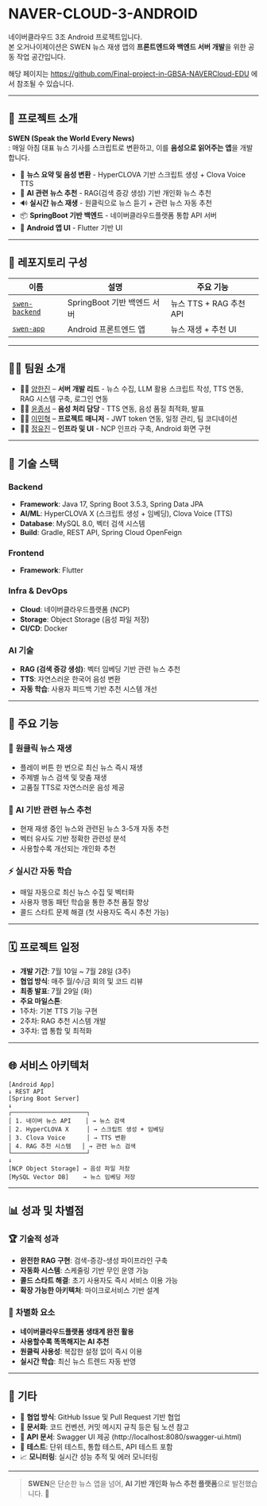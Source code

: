 # NAVER-CLOUD-3-ANDROID

네이버클라우드 3조 Android 프로젝트입니다.  
본 오거나이제이션은 SWEN 뉴스 재생 앱의 **프론트엔드와 백엔드 서버 개발**을 위한 공동 작업 공간입니다.

해당 페이지는 https://github.com/Final-project-in-GBSA-NAVERCloud-EDU 에서 참조될 수 있습니다.

---

## 📱 프로젝트 소개

**SWEN (Speak the World Every News)**  
: 매일 아침 대표 뉴스 기사를 스크립트로 변환하고, 이를 **음성으로 읽어주는 앱**을 개발합니다.

- 📰 **뉴스 요약 및 음성 변환** - HyperCLOVA 기반 스크립트 생성 + Clova Voice TTS
- 🤖 **AI 관련 뉴스 추천** - RAG(검색 증강 생성) 기반 개인화 뉴스 추천
- 🔊 **실시간 뉴스 재생** - 원클릭으로 뉴스 듣기 + 관련 뉴스 자동 추천
- 📦 **SpringBoot 기반 백엔드** - 네이버클라우드플랫폼 통합 API 서버
- 🎨 **Android 앱 UI** - Flutter 기반 UI

---

## 📁 레포지토리 구성

| 이름          | 설명                             | 주요 기능 |
|---------------|----------------------------------|-----------|
| [`swen-backend`](https://github.com/NAVER-CLOUD-3-ANDROID/swen-springboot) | SpringBoot 기반 백엔드 서버 | 뉴스 TTS + RAG 추천 API |
| [`swen-app`](https://github.com/NAVER-CLOUD-3-ANDROID/swen-app)         | Android 프론트엔드 앱     | 뉴스 재생 + 추천 UI |

---

## 🧑‍💻 팀원 소개

- 👩‍💻 [양한진](https://github.com/hanzyn09) – **서버 개발 리드** - 뉴스 수집, LLM 활용 스크립트 작성, TTS 연동, RAG 시스템 구축, 로그인 연동
- 👨‍💻 [윤종서](https://github.com/winter-816) – **음성 처리 담당** - TTS 연동, 음성 품질 최적화, 발표
- 👩‍💻 [이민혁](https://github.com/MinhyeokChoco) – **프로젝트 매니저** - JWT token 연동, 일정 관리, 팀 코디네이션
- 👩‍💻 [정유진](https://github.com/juj990717) – **인프라 및 UI** - NCP 인프라 구축, Android 화면 구현

---

## 🔧 기술 스택

### Backend
- **Framework**: Java 17, Spring Boot 3.5.3, Spring Data JPA
- **AI/ML**: HyperCLOVA X (스크립트 생성 + 임베딩), Clova Voice (TTS)
- **Database**: MySQL 8.0, 벡터 검색 시스템
- **Build**: Gradle, REST API, Spring Cloud OpenFeign

### Frontend  
- **Framework**: Flutter

### Infra & DevOps
- **Cloud**: 네이버클라우드플랫폼 (NCP)
- **Storage**: Object Storage (음성 파일 저장)
- **CI/CD**: Docker

### AI 기술
- **RAG (검색 증강 생성)**: 벡터 임베딩 기반 관련 뉴스 추천
- **TTS**: 자연스러운 한국어 음성 변환
- **자동 학습**: 사용자 피드백 기반 추천 시스템 개선

---

## 🚀 주요 기능

### 🎵 **원클릭 뉴스 재생**
- 플레이 버튼 한 번으로 최신 뉴스 즉시 재생
- 주제별 뉴스 검색 및 맞춤 재생
- 고품질 TTS로 자연스러운 음성 제공

### 🤖 **AI 기반 관련 뉴스 추천**
- 현재 재생 중인 뉴스와 관련된 뉴스 3-5개 자동 추천
- 벡터 유사도 기반 정확한 관련성 분석
- 사용할수록 개선되는 개인화 추천

### ⚡ **실시간 자동 학습**
- 매일 자동으로 최신 뉴스 수집 및 벡터화
- 사용자 행동 패턴 학습을 통한 추천 품질 향상
- 콜드 스타트 문제 해결 (첫 사용자도 즉시 추천 가능)

---

## 🗓️ 프로젝트 일정

- **개발 기간**: 7월 10일 ~ 7월 28일 (3주)
- **협업 방식**: 매주 월/수/금 회의 및 코드 리뷰
- **최종 발표**: 7월 29일 (화)
- **주요 마일스톤**:
 - 1주차: 기본 TTS 기능 구현
 - 2주차: RAG 추천 시스템 개발
 - 3주차: 앱 통합 및 최적화

---

## 🌐 서비스 아키텍처
```
[Android App]
↓ REST API
[Spring Boot Server]
↓
┌─────────────────────┐
│ 1. 네이버 뉴스 API    │ → 뉴스 검색
│ 2. HyperCLOVA X     │ → 스크립트 생성 + 임베딩
│ 3. Clova Voice      │ → TTS 변환
│ 4. RAG 추천 시스템   │ → 관련 뉴스 검색
└─────────────────────┘
↓
[NCP Object Storage] → 음성 파일 저장
[MySQL Vector DB]    → 뉴스 임베딩 저장
```
---

## 📊 성과 및 차별점

### 🏆 **기술적 성과**
- **완전한 RAG 구현**: 검색-증강-생성 파이프라인 구축
- **자동화 시스템**: 스케줄링 기반 무인 운영 가능
- **콜드 스타트 해결**: 초기 사용자도 즉시 서비스 이용 가능
- **확장 가능한 아키텍처**: 마이크로서비스 기반 설계

### 🎯 **차별화 요소**
- **네이버클라우드플랫폼 생태계 완전 활용**
- **사용할수록 똑똑해지는 AI 추천**
- **원클릭 사용성**: 복잡한 설정 없이 즉시 이용
- **실시간 학습**: 최신 뉴스 트렌드 자동 반영

---

## 📄 기타

- 📌 **협업 방식**: GitHub Issue 및 Pull Request 기반 협업
- 📝 **문서화**: 코드 컨벤션, 커밋 메시지 규칙 등은 팀 노션 참고
- 🔧 **API 문서**: Swagger UI 제공 (http://localhost:8080/swagger-ui.html)
- 🧪 **테스트**: 단위 테스트, 통합 테스트, API 테스트 포함
- 📈 **모니터링**: 실시간 성능 추적 및 에러 모니터링

---

> **SWEN**은 단순한 뉴스 앱을 넘어, **AI 기반 개인화 뉴스 추천 플랫폼**으로 발전했습니다. 🚀
